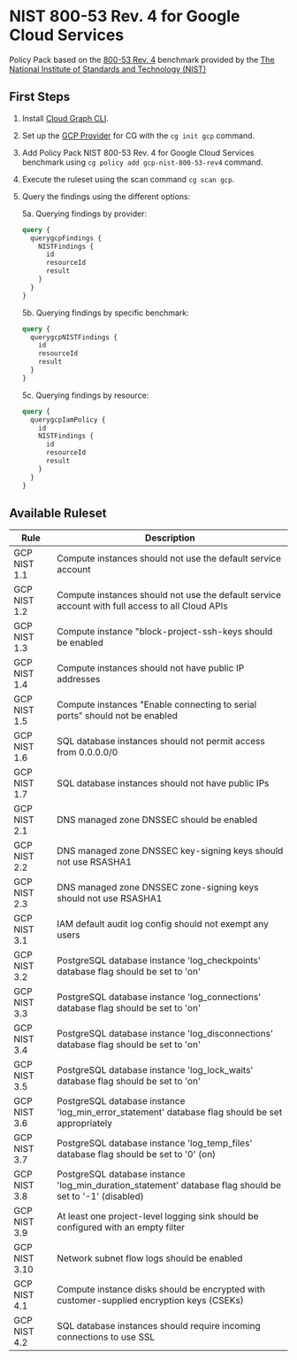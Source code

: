 # NIST 800-53 Rev. 4 for Google Cloud Services

Policy Pack based on the [800-53 Rev. 4](https://csrc.nist.gov/publications/detail/sp/800-53/rev-4/archive/2015-01-22) benchmark provided by the [The National Institute of Standards and Technology (NIST)](https://www.nist.gov)

## First Steps

1. Install [Cloud Graph CLI](https://docs.cloudgraph.dev/quick-start).
2. Set up the [GCP Provider](https://www.npmjs.com/package/@cloudgraph/cg-provider-gcp) for CG with the `cg init gcp` command.
3. Add Policy Pack NIST 800-53 Rev. 4 for Google Cloud Services benchmark using `cg policy add gcp-nist-800-53-rev4` command.
4. Execute the ruleset using the scan command `cg scan gcp`.
5. Query the findings using the different options:

   5a. Querying findings by provider:

   ```graphql
   query {
     querygcpFindings {
       NISTFindings {
         id
         resourceId
         result
       }
     }
   }
   ```

   5b. Querying findings by specific benchmark:

   ```graphql
   query {
     querygcpNISTFindings {
       id
       resourceId
       result
     }
   }
   ```

   5c. Querying findings by resource:

   ```graphql
   query {
     querygcpIamPolicy {
       id
       NISTFindings {
         id
         resourceId
         result
       }
     }
   }
   ```

## Available Ruleset

| Rule          | Description                                                                                                                        |
| ------------- | ---------------------------------------------------------------------------------------------------------------------------------- |
| GCP NIST 1.1  | Compute instances should not use the default service account                                                                       |
| GCP NIST 1.2  | Compute instances should not use the default service account with full access to all Cloud APIs                                    |
| GCP NIST 1.3  | Compute instance "block-project-ssh-keys should be enabled                                                                         |
| GCP NIST 1.4  | Compute instances should not have public IP addresses                                                                              |
| GCP NIST 1.5  | Compute instances "Enable connecting to serial ports" should not be enabled                                                        |
| GCP NIST 1.6  | SQL database instances should not permit access from 0.0.0.0/0                                                                     |
| GCP NIST 1.7  | SQL database instances should not have public IPs                                                                                  |
| GCP NIST 2.1  | DNS managed zone DNSSEC should be enabled                                                                                          |
| GCP NIST 2.2  | DNS managed zone DNSSEC key-signing keys should not use RSASHA1                                                                    |
| GCP NIST 2.3  | DNS managed zone DNSSEC zone-signing keys should not use RSASHA1                                                                   |
| GCP NIST 3.1  | IAM default audit log config should not exempt any users                                                                           |
| GCP NIST 3.2  | PostgreSQL database instance 'log_checkpoints' database flag should be set to 'on'                                                 |
| GCP NIST 3.3  | PostgreSQL database instance 'log_connections' database flag should be set to 'on'                                                 |
| GCP NIST 3.4  | PostgreSQL database instance 'log_disconnections' database flag should be set to 'on'                                              |
| GCP NIST 3.5  | PostgreSQL database instance 'log_lock_waits' database flag should be set to 'on'                                                  |
| GCP NIST 3.6  | PostgreSQL database instance 'log_min_error_statement' database flag should be set appropriately                                   |
| GCP NIST 3.7  | PostgreSQL database instance 'log_temp_files' database flag should be set to '0' (on)                                              |
| GCP NIST 3.8  | PostgreSQL database instance 'log_min_duration_statement' database flag should be set to '-1' (disabled)                           |
| GCP NIST 3.9  | At least one project-level logging sink should be configured with an empty filter                                                  |
| GCP NIST 3.10 | Network subnet flow logs should be enabled                                                                                         |
| GCP NIST 4.1  | Compute instance disks should be encrypted with customer-supplied encryption keys (CSEKs)                                          |
| GCP NIST 4.2  | SQL database instances should require incoming connections to use SSL                                                              |
